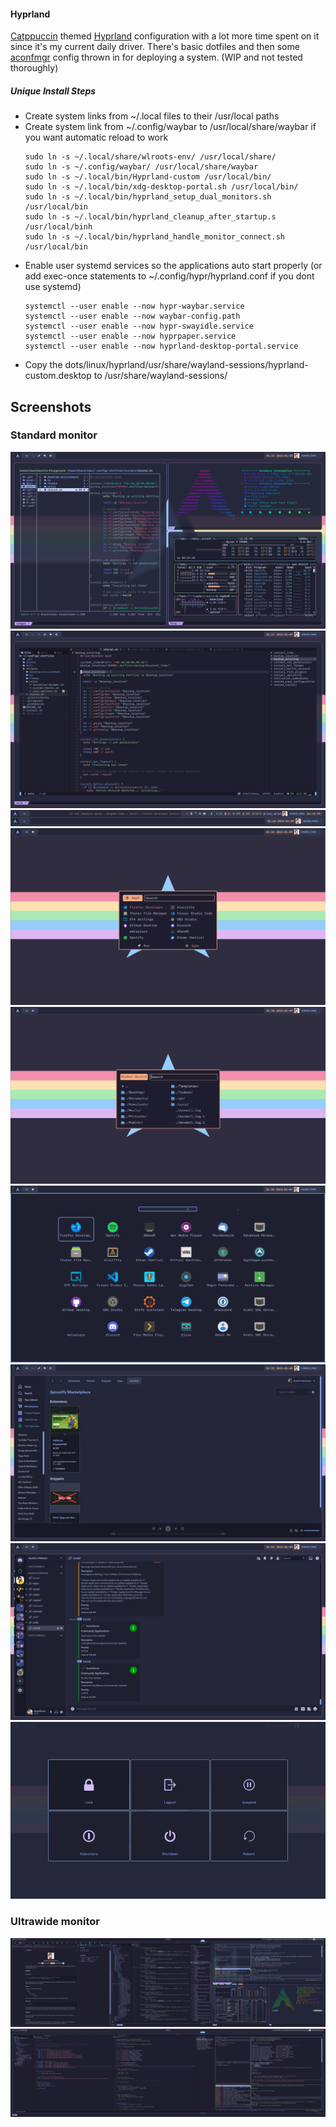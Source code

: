 #### Hyprland

[Catppuccin](https://github.com/catppuccin/catppuccin) themed [Hyprland](https://github.com/hyprwm/Hyprland) configuration with a lot more time spent on it since it's my current daily driver. There's basic dotfiles and then some [aconfmgr](https://github.com/CyberShadow/aconfmgr) config thrown in for deploying a system. (WIP and not tested thoroughly)

##### Unique Install Steps

- Create system links from ~/.local files to their /usr/local paths
- Create system link from ~/.config/waybar to /usr/local/share/waybar if you want automatic reload to work
  ```
  sudo ln -s ~/.local/share/wlroots-env/ /usr/local/share/
  sudo ln -s ~/.config/waybar/ /usr/local/share/waybar
  sudo ln -s ~/.local/bin/Hyprland-custom /usr/local/bin/
  sudo ln -s ~/.local/bin/xdg-desktop-portal.sh /usr/local/bin/
  sudo ln -s ~/.local/bin/hyprland_setup_dual_monitors.sh /usr/local/bin
  sudo ln -s ~/.local/bin/hyprland_cleanup_after_startup.s /usr/local/binh
  sudo ln -s ~/.local/bin/hyprland_handle_monitor_connect.sh /usr/local/bin
  ```
- Enable user systemd services so the applications auto start properly (or add exec-once statements to ~/.config/hypr/hyprland.conf if you dont use systemd)
  ```
  systemctl --user enable --now hypr-waybar.service
  systemctl --user enable --now waybar-config.path
  systemctl --user enable --now hypr-swayidle.service
  systemctl --user enable --now hyprpaper.service
  systemctl --user enable --now hyprland-desktop-portal.service
  ```
- Copy the dots/linux/hyprland/usr/share/wayland-sessions/hyprland-custom.desktop to /usr/share/wayland-sessions/

## Screenshots

### Standard monitor

![linux-hyprland-tiling](../../../assets/linux-hyprland-tiling.png)
![linux-hyprland-tiling](../../../assets/linux-hyprland-nvim.png)
![linux-hyprland-tiling](../../../assets/linux-hyprland-waybar.png)
![linux-hyprland-tiling](../../../assets/linux-hyprland-drun.png)
![linux-hyprland-tiling](../../../assets/linux-hyprland-spotlight.png)
![linux-hyprland-tiling](../../../assets/linux-hyprland-appmenu.png)
![linux-hyprland-tiling](../../../assets/linux-hyprland-spotify.png)
![linux-hyprland-tiling](../../../assets/linux-hyprland-discord.png)
![linux-hyprland-wlogout](../../../assets/linux-hyprland-wlogout.png)

### Ultrawide monitor

![linux-hyprland-tiling](../../../assets/linux-hyprland-tiling-wide.png)
![linux-hyprland-tiling](../../../assets/linux-hyprland-nvim-wide.png)

